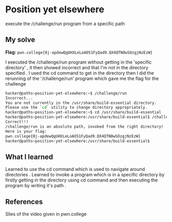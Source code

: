 # Position yet elsewhere
execute the /challenge/run program from a specific path

## My solve
**Flag:** `pwn.college{0j-apdewQgUHXLeLoAO51FyQad9.QX4QTN0wSOzgjNzEzW}`

I executed the /challenge/run program without getting in the 'specific directory' , it then showed incorrect and that I'm not in the directory specified .
I used the cd command to get in the directory then I did the rerunning of the '/challenge/run' program which gave me the flag for the challenge 
```bash
hacker@paths~position-yet-elsewhere:~$ /challenge/run
Incorrect...
You are not currently in the /usr/share/build-essential directory.
Please use the `cd` utility to change directory appropriately.
hacker@paths~position-yet-elsewhere:~$ cd /usr/share/build-essential
hacker@paths~position-yet-elsewhere:/usr/share/build-essential$ /challenge/run
Correct!!!
/challenge/run is an absolute path, invoked from the right directory!
Here is your flag:
pwn.college{0j-apdewQgUHXLeLoAO51FyQad9.QX4QTN0wSOzgjNzEzW}
hacker@paths~position-yet-elsewhere:/usr/share/build-essential$
```

## What I learned
Learned to use the cd command which is used to navigate around directories . 
Learned to invoke a program which is in a specific directory by firstly getting in the directory using cd command and then executing the program by writing it's path . 

## References 
Slies of the video given in pwn.college



